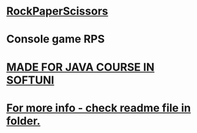 # [RockPaperScissors](https://github.com/Kaloioanness/RockPaperScissors/blob/main/RockPaperScissors/RockPaperScissors.java)
# Console game RPS

# [MADE FOR JAVA COURSE IN SOFTUNI](https://github.com/Kaloioanness/SoftUni)
# [For more info - check readme file in folder.](https://github.com/Kaloioanness/RockPaperScissors/blob/main/RockPaperScissors/README.md)
